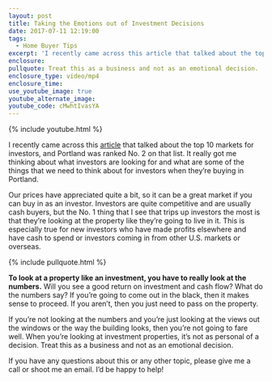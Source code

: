 ```yaml
---
layout: post
title: Taking the Emotions out of Investment Decisions
date: 2017-07-11 12:19:00
tags:
  - Home Buyer Tips
excerpt: 'I recently came across this article that talked about the top 10 markets for investors, and Portland was ranked No. 2 on that list.'
enclosure:
pullquote: Treat this as a business and not as an emotional decision.
enclosure_type: video/mp4
enclosure_time:
use_youtube_image: true
youtube_alternate_image:
youtube_code: cMwhtIvasYA
---
```



{% include youtube.html %}

I recently came across this [article](https://www.forbes.com/sites/brandonturner/2016/11/07/the-10-hottest-real-estate-markets-for-investors-in-2016/3/#3b761de3c513) that talked about the top 10 markets for investors, and Portland was ranked No. 2 on that list. It really got me thinking about what investors are looking for and what are some of the things that we need to think about for investors when they’re buying in Portland.

Our prices have appreciated quite a bit, so it can be a great market if you can buy in as an investor. Investors are quite competitive and are usually cash buyers, but the No. 1 thing that I see that trips up investors the most is that they’re looking at the property like they’re going to live in it. This is especially true for new investors who have made profits elsewhere and have cash to spend or investors coming in from other U.S. markets or overseas.

{% include pullquote.html %}

**To look at a property like an investment, you have to really look at the numbers.** Will you see a good return on investment and cash flow? What do the numbers say? If you’re going to come out in the black, then it makes sense to proceed. If you aren’t, then you just need to pass on the property.

If you’re not looking at the numbers and you’re just looking at the views out the windows or the way the building looks, then you’re not going to fare well. When you’re looking at investment properties, it’s not as personal of a decision. Treat this as a business and not as an emotional decision.

If you have any questions about this or any other topic, please give me a call or shoot me an email. I’d be happy to help!